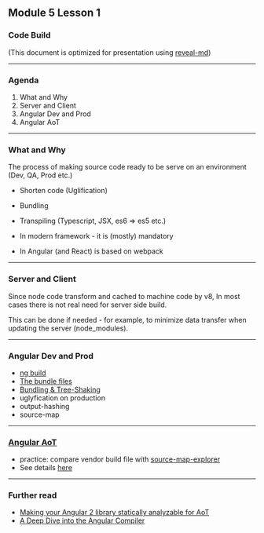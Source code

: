 ## Module 5 Lesson 1
### Code Build
(This document is optimized for presentation using [reveal-md](https://github.com/webpro/reveal-md))

---

### Agenda
1. What and Why
2. Server and Client
3. Angular Dev and Prod
4. Angular AoT


---
### What and Why
The process of making source code ready to be serve on an environment (Dev, QA, Prod etc.)
* Shorten code (Uglification)
<!-- .element: class="fragment" -->
* Bundling
<!-- .element: class="fragment" -->
* Transpiling (Typescript, JSX, es6 => es5 etc.)
<!-- .element: class="fragment" -->
* In modern framework - it is (mostly) mandatory
<!-- .element: class="fragment" -->
* In Angular (and React) is based on webpack
<!-- .element: class="fragment" -->

---
### Server and Client
Since node code transform and cached to machine code by v8, 
In most cases there is not real need for server side build.

This can be done if needed - for example, to minimize data
transfer when updating the server (node_modules).

---
### Angular Dev and Prod
* [ng build](https://github.com/angular/angular-cli/wiki/build)
* [The bundle files](https://stackoverflow.com/questions/42010893/what-these-angular-cli-do-inline-bundle-js-vendor-bundle-js-main-bundle-js)
* [Bundling & Tree-Shaking](https://github.com/angular/angular-cli/wiki/build#bundling--tree-shaking)
* uglyfication on production
* output-hashing
* source-map


---
### [Angular AoT](https://angular.io/guide/aot-compiler)
* practice: compare vendor build file with [source-map-explorer](https://www.npmjs.com/package/source-map-explorer)
* See details [here](https://blog.angularindepth.com/a-deep-deep-deep-deep-deep-dive-into-the-angular-compiler-5379171ffb7a)

---
### Further read
* [Making your Angular 2 library statically analyzable for AoT](https://blog.angularindepth.com/making-your-angular-2-library-statically-analyzable-for-aot-e1c6f3ebedd5)
* [A Deep Dive into the Angular Compiler](https://blog.angularindepth.com/a-deep-deep-deep-deep-deep-dive-into-the-angular-compiler-5379171ffb7a)